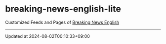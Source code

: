 # breaking-news-english-lite

Customized Feeds and Pages of [Breaking News English](https://breakingnewsenglish.com/)

---

Updated at 2024-08-02T00:10:33+09:00
